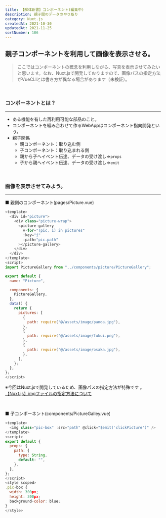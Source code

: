 ```yaml
---
title: 【解体新書】コンポーネント(編集中)
description: 親子間のデータのやり取り
category: Nuxt.js
createdAt: 2021-10-30
updatedAt: 2021-11-25
sortNumber: 106
---
```


## 親子コンポーネントを利用して画像を表示させる。
> ここではコンポーネントの概念を利用しながら、写真を表示させてみたいと思います。なお、Nuxt.jsで開発しておりますので、画像パスの指定方法がVueCLIとは書き方が異なる場合があります（未検証）。

<br>

### コンポーネントとは？
---
- ある機能を有した再利用可能な部品のこと。
- コンポーネントを組み合わせて作るWebAppはコンポーネント指向開発という。
- 親子関係
  - 親コンポーネント：取り込む側
  - 子コンポーネント：取り込まれる側
  - 親から子へイベント伝達、データの受け渡し⇒`props`
  - 子から親へイベント伝達、データの受け渡し⇒`emit`

<br>


### 画像を表示させてみよう。
---
■ 親側のコンポーネント(pages/Picture.vue)
```js
<template>
  <div id="picture">
    <div class="picture-wrap">
      <picture-gallery
        v-for="(pic, i) in pictures"
        :key="i"
        :path="pic.path"
      ></picture-gallery>
    </div>
  </div>
</template>
<script>
import PictureGallery from "../components/picture/PictureGallery";

export default {
  name: "Picture",

  components: {
    PictureGallery,
  },
  data() {
    return {
      pictures: [
        {
          path: require("@/assets/image/panda.jpg"),
        },
        {
          path: require("@/assets/image/fukui.png"),
        },
        {
          path: require("@/assets/image/osaka.jpg"),
        },
      ],
    };
  },
};
</script>
```
※今回はNuxt.jsで開発しているため、画像パスの指定方法が特殊です
。<br>[【Nuxt.js】imgファイルの指定方法について](https://qiita.com/hiroyukiwk/items/a26e767d193ef8d9155b)

<br>

■ 子コンポーネント(components/PictureGalley.vue)
```js
<template>
  <img class="pic-box" :src="path" @click="$emit('clickPicture')" />
</template>
<script>
export default {
  props: {
    path: {
      type: String,
      default: "",
    },
  },
};
</script>
<style scoped>
.pic-box {
  width: 300px;
  height: 300px;
  background-color: blue;
}
</style>
```
